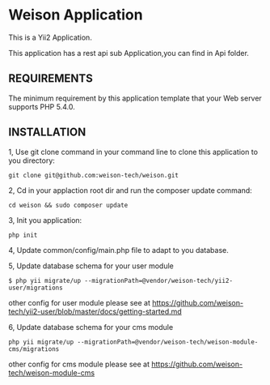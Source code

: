 Weison Application
===================================
This is a Yii2 Application.

This application has a rest api sub Application,you can find in Api folder.


REQUIREMENTS
------------

The minimum requirement by this application template that your Web server supports PHP 5.4.0.


INSTALLATION
------------

1, Use git clone command in your command line to clone  this application to you directory:

~~~
git clone git@github.com:weison-tech/weison.git
~~~


2, Cd in your applaction root dir and run the composer update command:

~~~
cd weison && sudo composer update
~~~

3, Init you application:

~~~
php init
~~~

4, Update common/config/main.php file to adapt to you database.

5, Update database schema for your user module

~~~
$ php yii migrate/up --migrationPath=@vendor/weison-tech/yii2-user/migrations
~~~
other config for user module please see at  https://github.com/weison-tech/yii2-user/blob/master/docs/getting-started.md

6, Update database schema for your cms module

~~~
php yii migrate/up --migrationPath=@vendor/weison-tech/weison-module-cms/migrations
~~~
other config for cms module please see at  https://github.com/weison-tech/weison-module-cms

